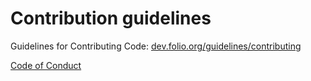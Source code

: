 # Contribution guidelines

Guidelines for Contributing Code:
[dev.folio.org/guidelines/contributing](https://dev.folio.org/guidelines/contributing)

[Code of Conduct](https://wiki.folio.org/display/COMMUNITY/FOLIO+Code+of+Conduct)
